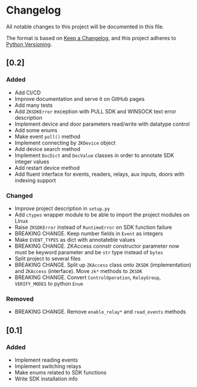 # Changelog
All notable changes to this project will be documented in this file.

The format is based on [Keep a Changelog](https://keepachangelog.com/en/1.0.0/),
and this project adheres to
[Python Versioning](https://www.python.org/dev/peps/pep-0440/#public-version-identifiers).

## [0.2]
### Added
- Add CI/CD
- Improve documentation and serve it on GitHub pages
- Add many tests
- Add `ZKSDKError` exception with PULL SDK and WINSOCK text error description
- Implement device and door parameters read/write with datatype control
- Add some enums
- Make event `poll()` method
- Implement connecting by `ZKDevice` object
- Add device search method
- Implement `DocDict` and `DocValue` classes in order to annotate SDK integer values
- Add restart device method
- Add fluent interface for events, readers, relays, aux inputs, doors with indexing support

### Changed
- Improve project description in `setup.py`
- Add `ctypes` wrapper module to be able to import the project modules on Linux
- Raise `ZKSDKError` instead of `RuntimeError` on SDK function failure
- BREAKING CHANGE. Keep number fields in `Event` as integers
- Make `EVENT_TYPES` as dict with annotateble values
- BREAKING CHANGE. ZKAccess connstr constructor parameter now must be keyword parameter and be
  `str` type instead of `bytes`
- Split project to several files
- BREAKING CHANGE. Split up `ZKAccess` class onto `ZKSDK` (implementation) and 
  `ZKAccess` (interface). Move `zk*` methods to `ZKSDK` 
- BREAKING CHANGE. Convert `ControlOperation`, `RelayGroup`, `VERIFY_MODES` to python `Enum`

### Removed
- BREAKING CHANGE. Remove `enable_relay*` and `read_events` methods 

## [0.1]
### Added
- Implement reading events
- Implement switching relays
- Make enums related to SDK functions
- Write SDK installation info
